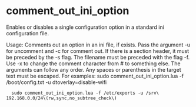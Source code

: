 # comment_out_ini_option
Enables or disables a single configuration option in a standard ini configuration file.

Usage:
Comments out an option in an ini file, if exists.  Pass the argument -u for uncomment and -c for comment out.  If there is a section header, it must be preceded by the -s flag.  The filename must be preceded with the flag -f.  Use -x to change the comment character from # to something else.  The arguments can follow any order.  Any spaces or parenthesis in the target text must be escaped.
   For examples:
      sudo comment_out_ini_option.lua -f /boot/config.txt -u dtoverlay=disable-wifi

      sudo comment_out_ini_option.lua -f /etc/exports -u /srv\ 192.168.0.0/24\(rw,sync,no_subtree_check\)
